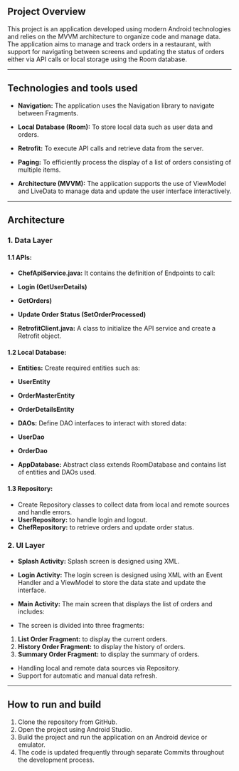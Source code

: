 ## Project Overview

This project is an application developed using modern Android technologies and relies on the MVVM architecture to organize code and manage data. The application aims to manage and track orders in a restaurant, with support for navigating between screens and updating the status of orders either via API calls or local storage using the Room database.

---
## Technologies and tools used

- **Navigation:**
The application uses the Navigation library to navigate between Fragments.

- **Local Database (Room):**
To store local data such as user data and orders.

- **Retrofit:**
To execute API calls and retrieve data from the server.

- **Paging:**
To efficiently process the display of a list of orders consisting of multiple items.

- **Architecture (MVVM):**
The application supports the use of ViewModel and LiveData to manage data and update the user interface interactively.



---

## Architecture

### 1. Data Layer

#### 1.1 APIs:
- **ChefApiService.java:**
It contains the definition of Endpoints to call:
- **Login (GetUserDetails)**
- **GetOrders)**
- **Update Order Status (SetOrderProcessed)**

- **RetrofitClient.java:**
A class to initialize the API service and create a Retrofit object.

#### 1.2 Local Database:
- **Entities:**
Create required entities such as:
- **UserEntity**
- **OrderMasterEntity**
- **OrderDetailsEntity**

- **DAOs:**
Define DAO interfaces to interact with stored data:
- **UserDao**
- **OrderDao**

- **AppDatabase:**
Abstract class extends RoomDatabase and contains list of entities and DAOs used.

#### 1.3 Repository:
- Create Repository classes to collect data from local and remote sources and handle errors.
- **UserRepository:** to handle login and logout.
- **ChefRepository:** to retrieve orders and update order status.

### 2. UI Layer

- **Splash Activity:**
Splash screen is designed using XML.

- **Login Activity:**
The login screen is designed using XML with an Event Handler and a ViewModel to store the data state and update the interface.

- **Main Activity:**
The main screen that displays the list of orders and includes:
- The screen is divided into three fragments:
1. **List Order Fragment:** to display the current orders.
2. **History Order Fragment:** to display the history of orders.
3. **Summary Order Fragment:** to display the summary of orders.
- Handling local and remote data sources via Repository.
- Support for automatic and manual data refresh.

---

## How to run and build

1. Clone the repository from GitHub.
2. Open the project using Android Studio.
3. Build the project and run the application on an Android device or emulator.
4. The code is updated frequently through separate Commits throughout the development process.